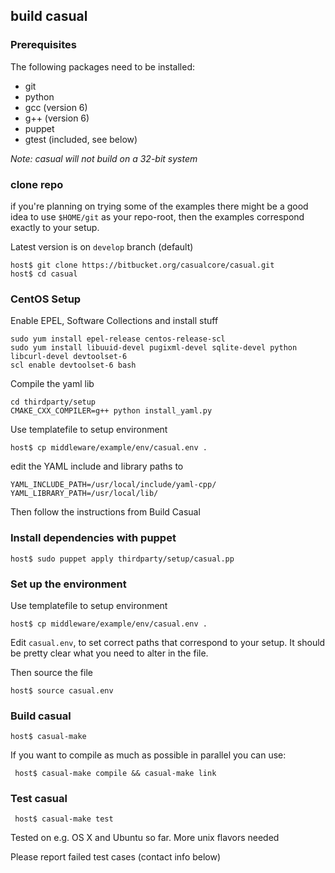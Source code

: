 
## build casual



### Prerequisites
The following packages need to be installed:

 * git
 * python
 * gcc (version 6)
 * g++ (version 6)
 * puppet
 * gtest (included, see below)

*Note: casual will not build on a 32-bit system*


### clone repo

if you're planning on trying some of the examples there might be a good idea to use `$HOME/git` as your repo-root, then 
the examples correspond exactly to your setup.

Latest version is on `develop` branch (default)

    host$ git clone https://bitbucket.org/casualcore/casual.git
    host$ cd casual


### CentOS Setup

Enable EPEL, Software Collections and install stuff

    sudo yum install epel-release centos-release-scl
    sudo yum install libuuid-devel pugixml-devel sqlite-devel python libcurl-devel devtoolset-6
    scl enable devtoolset-6 bash

Compile the yaml lib

    cd thirdparty/setup
    CMAKE_CXX_COMPILER=g++ python install_yaml.py

Use templatefile to setup environment

    host$ cp middleware/example/env/casual.env .

edit the YAML include and library paths to

    YAML_INCLUDE_PATH=/usr/local/include/yaml-cpp/
    YAML_LIBRARY_PATH=/usr/local/lib/

Then follow the instructions from Build Casual

### Install dependencies with puppet

    host$ sudo puppet apply thirdparty/setup/casual.pp

### Set up the environment 

Use templatefile to setup environment

    host$ cp middleware/example/env/casual.env .


Edit `casual.env`, to set correct paths that correspond to your setup. It
should be pretty clear what you need to alter in the file.

Then source the file

    host$ source casual.env

### Build casual
     
    host$ casual-make
     
If you want to compile as much as possible in parallel you can use:

     host$ casual-make compile && casual-make link

### Test casual

     host$ casual-make test


Tested on e.g. OS X and Ubuntu so far. More unix flavors needed

Please report failed test cases (contact info below)   
